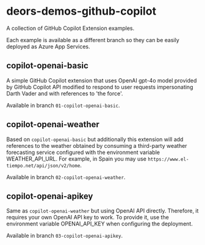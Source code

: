 # deors-demos-github-copilot

A collection of GitHub Copilot Extension examples.

Each example is available as a different branch so they can be easily deployed as Azure App Services.

## copilot-openai-basic

A simple GitHub Copilot extension that uses OpenAI gpt-4o model provided by GitHub Copilot API modified to respond to user requests impersonating Darth Vader and with references to 'the force'.

Available in branch `01-copilot-openai-basic`.

## copilot-openai-weather

Based on `copilot-openai-basic` but additionally this extension will add references to the weather obtained by consuming a third-party weather forecasting service configured with the environment variable WEATHER_API_URL. For example, in Spain you may use `https://www.el-tiempo.net/api/json/v2/home`.

Available in branch `02-copilot-openai-weather`.

## copilot-openai-apikey

Same as `copilot-openai-weather` but using OpenAI API directly. Therefore, it requires your own OpenAI API key to work. To provide it, use the environment variable OPENAI_API_KEY when configuring the deployment.

Available in branch `03-copilot-openai-apikey`.
